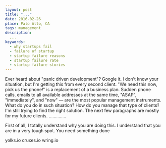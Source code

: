 ```yaml
---
layout: post
title: "..."
date: 2016-02-26
place: Palo Alto, CA
tags: management
description:
  ...
keywords:
  - why startups fail
  - failure of startup
  - startup failure reasons
  - startup failure rate
  - startup failure stories
---
```


Ever heard about "panic driven development"? Google it. I don't know your
situation, but I'm getting this from every second client.
"We need this now, pick us the phone!" is a replacement of a business plan.
Sudden phone calls, emails to all available addresses
at the same time, "ASAP", "immediately", and "now" &mdash; are the
most popular management instruments. What do you do in such situation?
How do you manage that type of clients? I'm still trying to find the
right solution. The next few paragraphs are mostly for my future clients.
..............

<!--more-->

First of all, I totally understand why you are doing this. I understand
that you are in a very tough spot. You need something done

yolks.io
cruxes.io
wring.io
